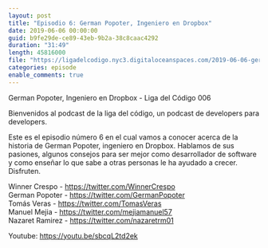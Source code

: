 ```yaml
---
layout: post
title: "Episodio 6: German Popoter, Ingeniero en Dropbox"
date: 2019-06-06 00:00:00
guid: b9fe29de-ce89-43eb-9b2a-38c8caac4292
duration: "31:49"
length: 45816000
file: "https://ligadelcodigo.nyc3.digitaloceanspaces.com/2019-06-06-german-popoter-ingeniero-en-dropbox.mp3"
categories: episode
enable_comments: true
---
```


German Popoter, Ingeniero en Dropbox - Liga del Código 006

Bienvenidos al podcast de la liga del código, un podcast de developers para developers.

Este es el episodio número 6 en el cual vamos a conocer acerca de la historia de German Popoter, ingeniero en Dropbox. Hablamos de sus pasiones, algunos consejos para ser mejor como desarrollador de software y como enseñar lo que sabe a otras personas le ha ayudado a crecer. Disfruten.

Winner Crespo - https://twitter.com/WinnerCrespo
<br/>German Popoter - https://twitter.com/GermanPopoter
<br/>Tomás Veras - https://twitter.com/TomasVeras
<br/>Manuel Mejia - https://twitter.com/mejiamanuel57
<br/>Nazaret Ramirez - https://twitter.com/nazaretrm01

Youtube: https://youtu.be/sbcqL2td2ek
